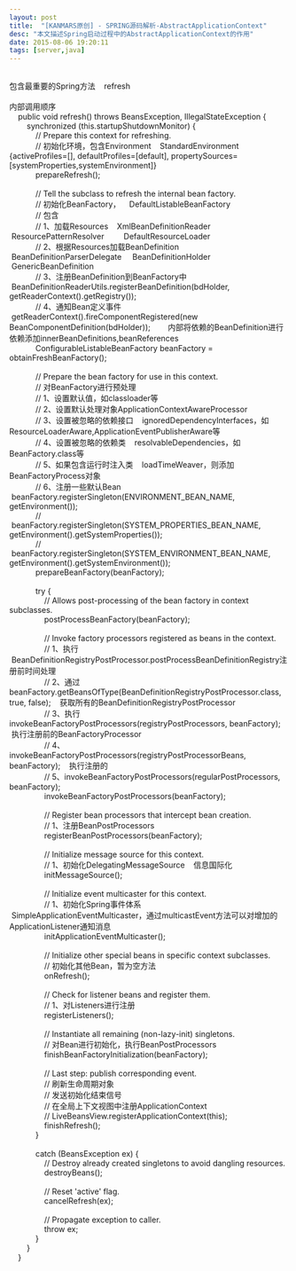 ```yaml
---
layout: post
title:  "[KANMARS原创] - SPRING源码解析-AbstractApplicationContext"
desc: "本文描述Spring启动过程中的AbstractApplicationContext的作用"
date: 2015-08-06 19:20:11
tags: [server,java]
---
```

<br />
包含最重要的Spring方法&nbsp;&nbsp; &nbsp;refresh<br />
<br />
内部调用顺序<br />
&nbsp;&nbsp; &nbsp;public void refresh() throws BeansException, IllegalStateException {<br />
&nbsp;&nbsp; &nbsp;&nbsp;&nbsp; &nbsp;synchronized (this.startupShutdownMonitor) {<br />
&nbsp;&nbsp; &nbsp;&nbsp;&nbsp; &nbsp;&nbsp;&nbsp; &nbsp;// Prepare this context for refreshing.&nbsp;&nbsp; &nbsp;&nbsp;&nbsp; &nbsp;<br />
&nbsp;&nbsp; &nbsp;&nbsp;&nbsp; &nbsp;&nbsp;&nbsp; &nbsp;// 初始化环境，包含Environment&nbsp;&nbsp; &nbsp;StandardEnvironment {activeProfiles=[], defaultProfiles=[default], propertySources=[systemProperties,systemEnvironment]}<br />
&nbsp;&nbsp; &nbsp;&nbsp;&nbsp; &nbsp;&nbsp;&nbsp; &nbsp;prepareRefresh();<br />
<br />
&nbsp;&nbsp; &nbsp;&nbsp;&nbsp; &nbsp;&nbsp;&nbsp; &nbsp;// Tell the subclass to refresh the internal bean factory.<br />
&nbsp;&nbsp; &nbsp;&nbsp;&nbsp; &nbsp;&nbsp;&nbsp; &nbsp;// 初始化BeanFactory，&nbsp;&nbsp; &nbsp;DefaultListableBeanFactory<br />
&nbsp;&nbsp; &nbsp;&nbsp;&nbsp; &nbsp;&nbsp;&nbsp; &nbsp;// 包含<br />
&nbsp;&nbsp; &nbsp;&nbsp;&nbsp; &nbsp;&nbsp;&nbsp; &nbsp;// 1、加载Resources&nbsp;&nbsp; &nbsp;XmlBeanDefinitionReader&nbsp;&nbsp; &nbsp;ResourcePatternResolver&nbsp;&nbsp;&nbsp;&nbsp;&nbsp;&nbsp;&nbsp;&nbsp; DefaultResourceLoader&nbsp;&nbsp;&nbsp;&nbsp; &nbsp;&nbsp;&nbsp; &nbsp;&nbsp;&nbsp; &nbsp;&nbsp;&nbsp; &nbsp;<br />
&nbsp;&nbsp; &nbsp;&nbsp;&nbsp; &nbsp;&nbsp;&nbsp; &nbsp;// 2、根据Resources加载BeanDefinition&nbsp;&nbsp; &nbsp;BeanDefinitionParserDelegate &nbsp;&nbsp; &nbsp;BeanDefinitionHolder&nbsp;&nbsp; &nbsp;&nbsp;&nbsp; &nbsp;GenericBeanDefinition&nbsp;&nbsp;&nbsp;&nbsp; &nbsp;&nbsp;&nbsp; &nbsp;&nbsp;&nbsp; &nbsp;&nbsp;&nbsp; &nbsp;<br />
&nbsp;&nbsp; &nbsp;&nbsp;&nbsp; &nbsp;&nbsp;&nbsp; &nbsp;// 3、注册BeanDefinition到BeanFactory中&nbsp;&nbsp; &nbsp;BeanDefinitionReaderUtils.registerBeanDefinition(bdHolder, getReaderContext().getRegistry());<br />
&nbsp;&nbsp; &nbsp;&nbsp;&nbsp; &nbsp;&nbsp;&nbsp; &nbsp;// 4、通知Bean定义事件&nbsp;&nbsp; &nbsp;getReaderContext().fireComponentRegistered(new BeanComponentDefinition(bdHolder));&nbsp;&nbsp; &nbsp;&nbsp;&nbsp; &nbsp;内部将依赖的BeanDefinition进行依赖添加innerBeanDefinitions,beanReferences&nbsp;&nbsp; &nbsp;<br />
&nbsp;&nbsp; &nbsp;&nbsp;&nbsp; &nbsp;&nbsp;&nbsp; &nbsp;ConfigurableListableBeanFactory beanFactory = obtainFreshBeanFactory();<br />
<br />
&nbsp;&nbsp; &nbsp;&nbsp;&nbsp; &nbsp;&nbsp;&nbsp; &nbsp;// Prepare the bean factory for use in this context.<br />
&nbsp;&nbsp; &nbsp;&nbsp;&nbsp; &nbsp;&nbsp;&nbsp; &nbsp;// 对BeanFactory进行预处理<br />
&nbsp;&nbsp; &nbsp;&nbsp;&nbsp; &nbsp;&nbsp;&nbsp; &nbsp;// 1、设置默认值，如classloader等&nbsp;&nbsp; &nbsp;<br />
&nbsp;&nbsp; &nbsp;&nbsp;&nbsp; &nbsp;&nbsp;&nbsp; &nbsp;// 2、设置默认处理对象ApplicationContextAwareProcessor<br />
&nbsp;&nbsp; &nbsp;&nbsp;&nbsp; &nbsp;&nbsp;&nbsp; &nbsp;// 3、设置被忽略的依赖接口&nbsp;&nbsp; &nbsp;ignoredDependencyInterfaces，如ResourceLoaderAware,ApplicationEventPublisherAware等<br />
&nbsp;&nbsp; &nbsp;&nbsp;&nbsp; &nbsp;&nbsp;&nbsp; &nbsp;// 4、设置被忽略的依赖类&nbsp;&nbsp; &nbsp;resolvableDependencies，如BeanFactory.class等<br />
&nbsp;&nbsp; &nbsp;&nbsp;&nbsp; &nbsp;&nbsp;&nbsp; &nbsp;// 5、如果包含运行时注入类&nbsp;&nbsp; &nbsp;loadTimeWeaver，则添加BeanFactoryProcess对象<br />
&nbsp;&nbsp; &nbsp;&nbsp;&nbsp; &nbsp;&nbsp;&nbsp; &nbsp;// 6、注册一些默认Bean&nbsp;&nbsp; &nbsp;beanFactory.registerSingleton(ENVIRONMENT_BEAN_NAME, getEnvironment());<br />
&nbsp;&nbsp; &nbsp;&nbsp;&nbsp; &nbsp;&nbsp;&nbsp; &nbsp;// &nbsp;&nbsp; &nbsp;&nbsp;&nbsp; &nbsp;&nbsp;&nbsp; &nbsp;&nbsp;&nbsp; &nbsp;beanFactory.registerSingleton(SYSTEM_PROPERTIES_BEAN_NAME, getEnvironment().getSystemProperties());<br />
&nbsp;&nbsp; &nbsp;&nbsp;&nbsp; &nbsp;&nbsp;&nbsp; &nbsp;// &nbsp;&nbsp; &nbsp;&nbsp;&nbsp; &nbsp;&nbsp;&nbsp; &nbsp;&nbsp;&nbsp; &nbsp;beanFactory.registerSingleton(SYSTEM_ENVIRONMENT_BEAN_NAME, getEnvironment().getSystemEnvironment());<br />
&nbsp;&nbsp; &nbsp;&nbsp;&nbsp; &nbsp;&nbsp;&nbsp; &nbsp;prepareBeanFactory(beanFactory);<br />
<br />
&nbsp;&nbsp; &nbsp;&nbsp;&nbsp; &nbsp;&nbsp;&nbsp; &nbsp;try {<br />
&nbsp;&nbsp; &nbsp;&nbsp;&nbsp; &nbsp;&nbsp;&nbsp; &nbsp;&nbsp;&nbsp; &nbsp;// Allows post-processing of the bean factory in context subclasses.<br />
&nbsp;&nbsp; &nbsp;&nbsp;&nbsp; &nbsp;&nbsp;&nbsp; &nbsp;&nbsp;&nbsp; &nbsp;postProcessBeanFactory(beanFactory);<br />
<br />
&nbsp;&nbsp; &nbsp;&nbsp;&nbsp; &nbsp;&nbsp;&nbsp; &nbsp;&nbsp;&nbsp; &nbsp;// Invoke factory processors registered as beans in the context.<br />
&nbsp;&nbsp; &nbsp;&nbsp;&nbsp; &nbsp;&nbsp;&nbsp; &nbsp;&nbsp;&nbsp; &nbsp;// 1、执行&nbsp;&nbsp; &nbsp;BeanDefinitionRegistryPostProcessor.postProcessBeanDefinitionRegistry注册前时间处理<br />
&nbsp;&nbsp; &nbsp;&nbsp;&nbsp; &nbsp;&nbsp;&nbsp; &nbsp;&nbsp;&nbsp; &nbsp;// 2、通过beanFactory.getBeansOfType(BeanDefinitionRegistryPostProcessor.class, true, false);&nbsp;&nbsp; &nbsp;获取所有的BeanDefinitionRegistryPostProcessor<br />
&nbsp;&nbsp; &nbsp;&nbsp;&nbsp; &nbsp;&nbsp;&nbsp; &nbsp;&nbsp;&nbsp; &nbsp;// 3、执行invokeBeanFactoryPostProcessors(registryPostProcessors, beanFactory);&nbsp;&nbsp; &nbsp;执行注册前的BeanFactoryProcessor<br />
&nbsp;&nbsp; &nbsp;&nbsp;&nbsp; &nbsp;&nbsp;&nbsp; &nbsp;&nbsp;&nbsp; &nbsp;// 4、invokeBeanFactoryPostProcessors(registryPostProcessorBeans, beanFactory);&nbsp;&nbsp; &nbsp;执行注册的<br />
&nbsp;&nbsp; &nbsp;&nbsp;&nbsp; &nbsp;&nbsp;&nbsp; &nbsp;&nbsp;&nbsp; &nbsp;// 5、invokeBeanFactoryPostProcessors(regularPostProcessors, beanFactory);<br />
&nbsp;&nbsp; &nbsp;&nbsp;&nbsp; &nbsp;&nbsp;&nbsp; &nbsp;&nbsp;&nbsp; &nbsp;invokeBeanFactoryPostProcessors(beanFactory);<br />
<br />
&nbsp;&nbsp; &nbsp;&nbsp;&nbsp; &nbsp;&nbsp;&nbsp; &nbsp;&nbsp;&nbsp; &nbsp;// Register bean processors that intercept bean creation.<br />
&nbsp;&nbsp; &nbsp;&nbsp;&nbsp; &nbsp;&nbsp;&nbsp; &nbsp;&nbsp;&nbsp; &nbsp;// 1、注册BeanPostProcessors<br />
&nbsp;&nbsp; &nbsp;&nbsp;&nbsp; &nbsp;&nbsp;&nbsp; &nbsp;&nbsp;&nbsp; &nbsp;registerBeanPostProcessors(beanFactory);<br />
<br />
&nbsp;&nbsp; &nbsp;&nbsp;&nbsp; &nbsp;&nbsp;&nbsp; &nbsp;&nbsp;&nbsp; &nbsp;// Initialize message source for this context.<br />
&nbsp;&nbsp; &nbsp;&nbsp;&nbsp; &nbsp;&nbsp;&nbsp; &nbsp;&nbsp;&nbsp; &nbsp;// 1、初始化DelegatingMessageSource&nbsp;&nbsp; &nbsp;信息国际化<br />
&nbsp;&nbsp; &nbsp;&nbsp;&nbsp; &nbsp;&nbsp;&nbsp; &nbsp;&nbsp;&nbsp; &nbsp;initMessageSource();<br />
<br />
&nbsp;&nbsp; &nbsp;&nbsp;&nbsp; &nbsp;&nbsp;&nbsp; &nbsp;&nbsp;&nbsp; &nbsp;// Initialize event multicaster for this context.<br />
&nbsp;&nbsp; &nbsp;&nbsp;&nbsp; &nbsp;&nbsp;&nbsp; &nbsp;&nbsp;&nbsp; &nbsp;// 1、初始化Spring事件体系&nbsp;&nbsp; &nbsp;&nbsp;&nbsp; &nbsp;&nbsp;&nbsp; &nbsp;SimpleApplicationEventMulticaster，通过multicastEvent方法可以对增加的ApplicationListener通知消息<br />
&nbsp;&nbsp; &nbsp;&nbsp;&nbsp; &nbsp;&nbsp;&nbsp; &nbsp;&nbsp;&nbsp; &nbsp;initApplicationEventMulticaster();<br />
<br />
&nbsp;&nbsp; &nbsp;&nbsp;&nbsp; &nbsp;&nbsp;&nbsp; &nbsp;&nbsp;&nbsp; &nbsp;// Initialize other special beans in specific context subclasses.<br />
&nbsp;&nbsp; &nbsp;&nbsp;&nbsp; &nbsp;&nbsp;&nbsp; &nbsp;&nbsp;&nbsp; &nbsp;// 初始化其他Bean，暂为空方法<br />
&nbsp;&nbsp; &nbsp;&nbsp;&nbsp; &nbsp;&nbsp;&nbsp; &nbsp;&nbsp;&nbsp; &nbsp;onRefresh();<br />
<br />
&nbsp;&nbsp; &nbsp;&nbsp;&nbsp; &nbsp;&nbsp;&nbsp; &nbsp;&nbsp;&nbsp; &nbsp;// Check for listener beans and register them.<br />
&nbsp;&nbsp; &nbsp;&nbsp;&nbsp; &nbsp;&nbsp;&nbsp; &nbsp;&nbsp;&nbsp; &nbsp;// 1、对Listeners进行注册<br />
&nbsp;&nbsp; &nbsp;&nbsp;&nbsp; &nbsp;&nbsp;&nbsp; &nbsp;&nbsp;&nbsp; &nbsp;registerListeners();<br />
<br />
&nbsp;&nbsp; &nbsp;&nbsp;&nbsp; &nbsp;&nbsp;&nbsp; &nbsp;&nbsp;&nbsp; &nbsp;// Instantiate all remaining (non-lazy-init) singletons.<br />
&nbsp;&nbsp; &nbsp;&nbsp;&nbsp; &nbsp;&nbsp;&nbsp; &nbsp;&nbsp;&nbsp; &nbsp;// 对Bean进行初始化，执行BeanPostProcessors<br />
&nbsp;&nbsp; &nbsp;&nbsp;&nbsp; &nbsp;&nbsp;&nbsp; &nbsp;&nbsp;&nbsp; &nbsp;finishBeanFactoryInitialization(beanFactory);<br />
<br />
&nbsp;&nbsp; &nbsp;&nbsp;&nbsp; &nbsp;&nbsp;&nbsp; &nbsp;&nbsp;&nbsp; &nbsp;// Last step: publish corresponding event.<br />
&nbsp;&nbsp; &nbsp;&nbsp;&nbsp; &nbsp;&nbsp;&nbsp; &nbsp;&nbsp;&nbsp; &nbsp;// 刷新生命周期对象<br />
&nbsp;&nbsp; &nbsp;&nbsp;&nbsp; &nbsp;&nbsp;&nbsp; &nbsp;&nbsp;&nbsp; &nbsp;// 发送初始化结束信号<br />
&nbsp;&nbsp; &nbsp;&nbsp;&nbsp; &nbsp;&nbsp;&nbsp; &nbsp;&nbsp;&nbsp; &nbsp;// 在全局上下文视图中注册ApplicationContext<br />
&nbsp;&nbsp; &nbsp;&nbsp;&nbsp; &nbsp;&nbsp;&nbsp; &nbsp;&nbsp;&nbsp; &nbsp;// LiveBeansView.registerApplicationContext(this);<br />
&nbsp;&nbsp; &nbsp;&nbsp;&nbsp; &nbsp;&nbsp;&nbsp; &nbsp;&nbsp;&nbsp; &nbsp;finishRefresh();<br />
&nbsp;&nbsp; &nbsp;&nbsp;&nbsp; &nbsp;&nbsp;&nbsp; &nbsp;}<br />
<br />
&nbsp;&nbsp; &nbsp;&nbsp;&nbsp; &nbsp;&nbsp;&nbsp; &nbsp;catch (BeansException ex) {<br />
&nbsp;&nbsp; &nbsp;&nbsp;&nbsp; &nbsp;&nbsp;&nbsp; &nbsp;&nbsp;&nbsp; &nbsp;// Destroy already created singletons to avoid dangling resources.<br />
&nbsp;&nbsp; &nbsp;&nbsp;&nbsp; &nbsp;&nbsp;&nbsp; &nbsp;&nbsp;&nbsp; &nbsp;destroyBeans();<br />
<br />
&nbsp;&nbsp; &nbsp;&nbsp;&nbsp; &nbsp;&nbsp;&nbsp; &nbsp;&nbsp;&nbsp; &nbsp;// Reset 'active' flag.<br />
&nbsp;&nbsp; &nbsp;&nbsp;&nbsp; &nbsp;&nbsp;&nbsp; &nbsp;&nbsp;&nbsp; &nbsp;cancelRefresh(ex);<br />
<br />
&nbsp;&nbsp; &nbsp;&nbsp;&nbsp; &nbsp;&nbsp;&nbsp; &nbsp;&nbsp;&nbsp; &nbsp;// Propagate exception to caller.<br />
&nbsp;&nbsp; &nbsp;&nbsp;&nbsp; &nbsp;&nbsp;&nbsp; &nbsp;&nbsp;&nbsp; &nbsp;throw ex;<br />
&nbsp;&nbsp; &nbsp;&nbsp;&nbsp; &nbsp;&nbsp;&nbsp; &nbsp;}<br />
&nbsp;&nbsp; &nbsp;&nbsp;&nbsp; &nbsp;}<br />
&nbsp;&nbsp; &nbsp;}<br />
<br />
